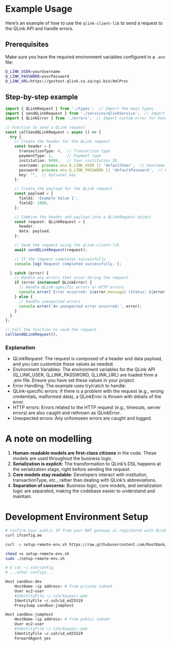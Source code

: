 
# Example Usage

Here’s an example of how to use the `qlink-client-lib` to send a request to the QLink API and handle errors.

## Prerequisites
Make sure you have the required environment variables configured in a `.env` file:

```bash
Q_LINK_USER=yourUsername
Q_LINK_PASSWORD=yourPassword
Q_LINK_URL=https://govtest.qlink.co.za/cgi-bin/XmlProc
```

## Step-by-step example

```ts
import { QLinkRequest } from './types';  // Import the main types
import { sendQLinkRequest } from './services/qlinkService';  // Import the service for sending the request
import { QLinkError } from './errors';  // Import custom error for handling specific errors

// Function to send a QLink request
const callSendQLinkRequest = async () => {
  try {
    // Create the header for the QLink request
    const header = {
      transactionType: 6,  // Transaction type
      paymentType: 1,      // Payment type
      institution: 9999,   // Your institution ID
      username: process.env.Q_LINK_USER || 'defaultUser',  // Username from environment
      password: process.env.Q_LINK_PASSWORD || 'defaultPassword',  // Password from environment
      key: "",  // Optional key
    };

    // Create the payload for the QLink request
    const payload = {
      field1: 'Example Value 1',
      field2: 1000,
    };

    // Combine the header and payload into a QLinkRequest object
    const request: QLinkRequest = {
      header,
      data: payload,
    };

    // Send the request using the qlink-client-lib
    await sendQLinkRequest(request);

    // If the request completes successfully
    console.log('Request completed successfully.');

  } catch (error) {
    // Handle any errors that occur during the request
    if (error instanceof QLinkError) {
      // Handle QLink-specific errors or HTTP errors
      console.error(`Error occurred: ${error.message} (Status: ${error.statusCode})`);
    } else {
      // Handle unexpected errors
      console.error('An unexpected error occurred:', error);
    }
  }
};

// Call the function to send the request
callSendQLinkRequest();
```

### Explanation

- QLinkRequest: The request is composed of a header and data payload, and you can customize these values as needed.
- Environment Variables: The environment variables for the QLink API (Q_LINK_USER, Q_LINK_PASSWORD, Q_LINK_URL) are loaded from a .env file. Ensure you have set these values in your project.
- Error Handling: The example uses try/catch to handle:
- QLink-specific errors: If there is a problem with the request (e.g., wrong credentials, malformed data), a QLinkError is thrown with details of the error.
- HTTP errors: Errors related to the HTTP request (e.g., timeouts, server errors) are also caught and rethrown as QLinkError.
- Unexpected errors: Any unforeseen errors are caught and logged.


# A note on modelling

1.	**Human-readable models are first-class citizens** in the code. These models are used throughout the business logic.
2.	**Serialization is explicit:** The transformation to QLink’s DSL happens at the serialization stage, right before sending the request.
3.	**Core models stay readable:** Developers interact with institution, transactionType, etc., rather than dealing with QLink’s abbreviations.
4.	**Separation of concerns:** Business logic, core models, and serialization logic are separated, making the codebase easier to understand and maintain.

# Development Environment Setup

```bash
# confirm your public IP from your NAT gateway is registered with QLink.
curl ifconfig.me
```

```bash
curl -o setup-remote-env.sh https://raw.githubusercontent.com/RootBank/qlink-xml-client/refs/heads/main/setup-remote-env.sh

chmod +x setup-remote-env.sh
sudo ./setup-remote-env.sh
```

```bash
# $ cat ~/.ssh/config
# ...other configs...

Host sandbox-dev
    HostName <ip address> # from private subnet
    User ec2-user
    #IdentityFile ~/.ssh/keypair.pem
    IdentityFile ~/.ssh/id_ed25519
    ProxyJump sandbox-jumphost

Host sandbox-jumphost
    HostName <ip address> # from public subnet
    User ec2-user
    #IdentityFile ~/.ssh/keypair.pem
    IdentityFile ~/.ssh/id_ed25519
    ForwardAgent yes
```
